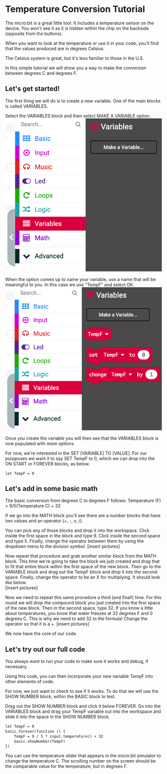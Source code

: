 # Temperature Conversion Tutorial
The micro:bit is a great little tool. It includes a temperature sensor on the device. You won't see it as it is hidden within the chip on the backside (opposite from the buttons).

When you want to look at the temperature or use it in your code, you'll find that the values produced are in degrees Celsius.

The Celsius system is great, but it's less familiar to those in the U.S.

In this simple tutorial we will show you a way to make the conversion between degrees C and degrees F.

## Let's get started!

The first thing we will do is to create a new variable. One of the main blocks is called VARIABLES.

Select the VARIABLES block and then select MAKE A VARIABLE option.
!["Make a Variable"](makevariable.png)

When the option comes up to name your variable, use a name that will be meaningful to you. In this case we use "TempF" and select OK.
!["Options after creating variable"](variablemade.png)

Once you create the variable you will then see that the VARIABLES block is now populated with more options. 

For now, we're interested in the SET [VARIABLE] TO [VALUE]. For our purpposes we want it to say SET TempF to 0, which we can drop into the ON START or FOREVER blocks, as below. 

```blocks
let TempF = 0
```
## Let's add in some basic math

The basic conversion from degrees C to degrees F follows:
Temperature (F) = 9/5(Temperature C) + 32

If we go into the MATH block you'll see there are a number blocks that have two values and an operator (+, -, x, /).

You can pick any of those blocks and drop it into the workspace. Click inside the first space in the block and type 9. Click inside the second space and type 5. Finally, change the operator between them by using the dropdown menu to the division symbol.
[insert pictures]

Now repeat that procedure and grab another similar block from the MATH block. This time we're going to take the block we just created and drag that to fit that entire block within the first space of the new block. 
Then go to the VARIABLE block and drag out the TempF block and drop it into the second space. Finally, change the operator to be an X for multiplying. It should look like below.  
[insert pictures]

Now we need to repeat this same procedure a third (and final!) time. For this round we will drop the compound block you just created into the first space of the new block. Then in the second space, type 32. If you know a little about temperatures, you know that water freezes at 32 degrees F and 0 degrees C. This is why we need to add 32 to the formula! Change the operator so that it is a +. 
[insert pictures]

We now have the core of our code. 

## Let's try out our full code
You always want to run your code to make sure it works and debug, if necessary. 

Using this code, you can then incorporate your new variable TempF into other elements of code.

For now, we just want to check to see if it works. To do that we will use the SHOW NUMBER block, within the BASIC block to test. 

Drag out the SHOW NUMBER block and click it below FOREVER. Go into the VARIABLES block and drag your TempF variable out into the workspace and slide it into the space in the SHOW NUMBER block. 
 
```blocks
let TempF = 0
basic.forever(function () {
    TempF = 9 / 5 * input.temperature() + 32
    basic.showNumber(TempF)
})
```
You can use the temperature slider that appears in the micro:bit simulator to change the temperature C. 
The scrolling number on the screen should be the comparable value for the temperature, but in degrees F.   